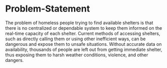 # Problem-Statement
The problem of homeless people trying to find available shelters is that there is no centralized or dependable system to keep them informed on the real-time capacity of each shelter. Current methods of accessing shelters, such as directly calling them or using other inefficient ways, can be dangerous and expose them to unsafe situations. Without accurate data on availability, thousands of people are left out from getting immediate shelter, thus exposing them to harsh weather conditions, violence, and other dangers.
